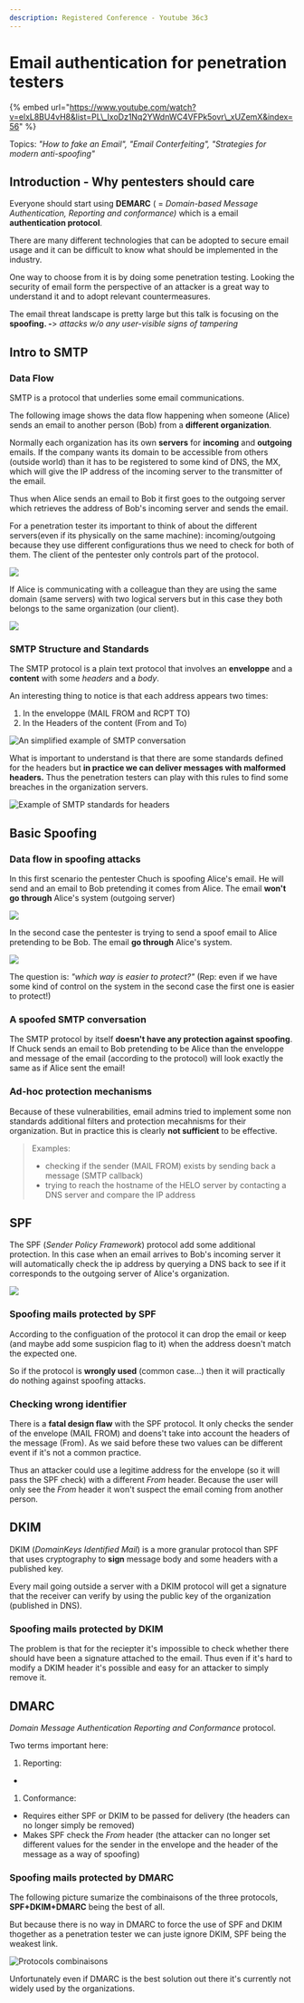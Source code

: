 ```yaml
---
description: Registered Conference - Youtube 36c3
---
```


# Email authentication for penetration testers

{% embed url="https://www.youtube.com/watch?v=elxL8BU4vH8&list=PL\_IxoDz1Nq2YWdnWC4VFPk5ovr\_xUZemX&index=56" %}

Topics: _"How to fake an Email", "Email Conterfeiting", "Strategies for modern anti-spoofing"_

## Introduction - Why pentesters should care

 Everyone should start using **DEMARC** \( = _Domain-based Message Authentication, Reporting and conformance\)_ which is a email **authentication protocol**.

There are many different technologies that can be adopted to secure email usage and it can be difficult to know what should be implemented in the industry.

One way to choose from it is by doing some penetration testing. Looking the security of email form the perspective of an attacker is a great way to understand it and to adopt relevant countermeasures.

The email threat landscape is pretty large but this talk is focusing on the **spoofing. -**&gt; _attacks w/o any user-visible signs of tampering_

## Intro to SMTP

### Data Flow

SMTP is a protocol that underlies some email communications.

The following image shows the data flow happening when someone \(Alice\) sends an email to another person \(Bob\) from a **different organization**.

Normally each organization has its own **servers** for **incoming** and **outgoing** emails. If the company wants its domain to be accessible from others \(outside world\) than it has to be registered to some kind of DNS, the MX, which will give the IP address of the incoming server to the transmitter of the email.

Thus when Alice sends an email to Bob it first goes to the outgoing server which retrieves the address of  Bob's incoming server and sends the email.

For a penetration tester its important to think of about the different servers\(even if its physically on the same machine\): incoming/outgoing because they use different configurations thus we need to check for both of them. The client of the pentester only controls part of the protocol.

![](.gitbook/assets/smtp.png)

If Alice is communicating with a colleague than they are using the same domain \(same servers\) with two logical servers but in this case they both belongs to the same organization \(our client\).

![](.gitbook/assets/smtp-2.png)

### SMTP Structure and Standards

The SMTP protocol is a plain text protocol that involves an **enveloppe** and a **content** with some _headers_ and a _body_.

An interesting thing to notice is that each address appears two times: 

1. In the enveloppe \(MAIL FROM and RCPT TO\)
2. In the Headers of the content \(From and To\)

![An simplified example of SMTP conversation](.gitbook/assets/smtp-3.png)

What is important to understand is that there are some standards defined for the headers but **in practice we can deliver messages with malformed headers.** Thus the penetration testers can play with this rules to find some breaches in the organization servers.

![Example of SMTP standards for headers](.gitbook/assets/smtp-standards.png)

## Basic Spoofing

### Data flow in spoofing attacks

In this first scenario the pentester Chuch is spoofing Alice's email. He will send and an email to Bob pretending it comes from Alice. The email **won't go through** Alice's system \(outgoing server\)

![](.gitbook/assets/spoofing-1.png)

In the second case the pentester is trying to send a spoof email to Alice pretending to be Bob. The email **go through** Alice's system.

![](.gitbook/assets/spoofing-2.png)

The question is: _"which way is easier to protect?"_ \(Rep: even if we have some kind of control on the system in the second case the first one is easier to protect!\)

### A spoofed SMTP conversation

The SMTP protocol by itself **doesn't have any protection against spoofing**. If Chuck sends an email to Bob pretending to be Alice than the enveloppe and message of the email \(according to the protocol\) will look exactly the same as if Alice sent the email!

### Ad-hoc protection mechanisms

Because of these vulnerabilities, email admins tried to implement some non standards additional filters and protection mecahnisms for their organization. But in practice this is clearly **not sufficient** to be effective.

> Examples: 
>
> * checking if the sender \(MAIL FROM\) exists by sending back a message \(SMTP callback\)
> * trying to reach  the hostname of the HELO server by contacting a DNS server and compare the IP address

## SPF

The SPF \(_Sender Policy Framework_\) protocol add some additional protection. In this case when an email arrives to Bob's incoming server it will automatically check the ip address by querying a DNS back to see if it corresponds to the outgoing server of Alice's organization. 

![](.gitbook/assets/spf.png)

### Spoofing mails protected by SPF

According to the configuation of the protocol it can drop the email or keep \(and maybe add some suspicion flag to it\) when the address doesn't match the expected one.  

So if the protocol is **wrongly used** \(common case...\) then it will practically do nothing against spoofing attacks.

### Checking wrong identifier

There is a **fatal design flaw** with the SPF protocol. It only checks the sender of the envelope \(MAIL FROM\) and doens't take into account the headers of the message \(From\). As we said before these two values can be different event if it's not a common practice. 

Thus an attacker could use a legitime address for the envelope \(so it will pass the SPF check\) with a different _From_ header. Because the user will only see the _From_ header it won't suspect the email coming from another person.

## DKIM

DKIM \(_DomainKeys Identified Mail_\) is a more granular protocol than SPF that uses cryptography to **sign** message body and some headers with a published key.

Every mail going outside a server with a DKIM protocol will get a signature that the receiver can verify by using the public key of the organization \(published in DNS\). 

### Spoofing mails protected by DKIM

The problem is that for the reciepter it's impossible to check whether there should have been a signature attached to the email. Thus even if it's hard to modify a DKIM header  it's possible and easy for an attacker to simply remove it.

## DMARC

_Domain Message Authentication Reporting and Conformance_ protocol.

Two terms important here:

1. Reporting: 

* 
1. Conformance: 

* Requires either SPF or DKIM to be passed for delivery \(the headers can no longer simply be removed\)
* Makes SPF check the _From_ header \(the attacker can no longer set different values for the sender in the envelope and the header of the message as a way of spoofing\)

### Spoofing mails protected by DMARC

The following picture sumarize the combinaisons of the three protocols, **SPF+DKIM+DMARC** being the best of all.

But because there is no way in DMARC to force the use of SPF and DKIM thogether as a penetration tester we can juste ignore DKIM, SPF being the weakest link.

![Protocols combinaisons](.gitbook/assets/dmarc.png)

Unfortunately even if DMARC is the best solution out there it's currently not widely used by the organizations.





